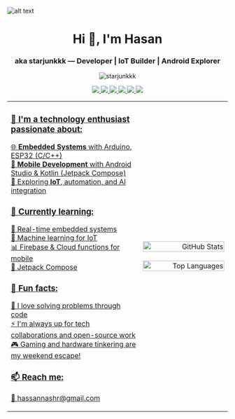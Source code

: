 ![alt text](https://i.pinimg.com/originals/9f/b0/e9/9fb0e9a48e6b312f4725d9497d31c46a.gif)

<h1 align="center">Hi 👋, I'm Hasan</h1>
<h3 align="center">aka starjunkkk — Developer | IoT Builder | Android Explorer</h3>

<p align="center">
  <img src="https://komarev.com/ghpvc/?username=starjunkkk&label=Profile%20views&color=0e75b6&style=flat" alt="starjunkkk" />
</p>

<div align="center"> 
  <a href="mailto:hassannashr@gmail.com">
    <img src="https://img.shields.io/badge/Gmail-333333?style=for-the-badge&logo=gmail&logoColor=red" />
  </a>
  <a href="www.linkedin.com/in/rafi-eka-pramatya-09b157319">
    <img src="https://img.shields.io/badge/LinkedIn-0077B5?style=for-the-badge&logo=linkedin&logoColor=white" target="_blank" />
  </a>
  <a href="https://www.instagram.com/hiizbaa/?__pwa=1">
  <img src="https://img.shields.io/badge/Instagram-E4405F?style=for-the-badge&logo=instagram&logoColor=white" />
  </a>
  <a href="">
  <img src="https://img.shields.io/badge/TikTok-000000?style=for-the-badge&logo=tiktok&logoColor=white">
  </a>
  <!-->
  <a href="https://www.youtube.com/@shandregaz">
  <img src="https://img.shields.io/badge/YouTube-FF0000?style=for-the-badge&logo=youtube&logoColor=white">
  </a>
  
  <a href="https://open.spotify.com/user/31ztu4wwzspcd4ard22tjlapp5p4">
  <img src="https://img.shields.io/badge/Spotify-1ED760?&style=for-the-badge&logo=spotify&logoColor=white">
  
</div>


<table>
  <tr>
    <td width="60%" align="left">

<h3>🚀 I'm a <strong>technology enthusiast</strong> passionate about:</h3>
<p>
🌐 <strong>Embedded Systems</strong> with Arduino, ESP32 (C/C++)<br>
📱 <strong>Mobile Development</strong> with Android Studio & Kotlin (Jetpack Compose)<br>
🔬 Exploring <strong>IoT</strong>, automation, and AI integration
</p>

<h3>🧠 Currently learning:</h3>
<p>
🔧 Real-time embedded systems<br>
🧠 Machine learning for IoT<br>
📊 Firebase & Cloud functions for mobile<br>
🧪 Jetpack Compose
</p>

<h3>🎯 Fun facts:</h3>
<p>
🧩 I love solving problems through code<br>
⚡ I'm always up for tech collaborations and open-source work<br>
🎮 Gaming and hardware tinkering are my weekend escape!
</p>

<h3>📫 Reach me:</h3>
<p>
📧 <a href="mailto:hassannashr@gmail.com">hassannashr@gmail.com</a>
</p>

</td>
<td width="40%" align="right">
  <img src="https://github-readme-stats.vercel.app/api?username=starjunkkk&show_icons=true&theme=radical" width="100%" alt="GitHub Stats"/><br><br>
  <img src="https://github-readme-stats.vercel.app/api/top-langs/?username=starjunkkk&layout=compact&theme=tokyonight" width="100%" alt="Top Languages"/>
</td>
  </tr>
</table>
